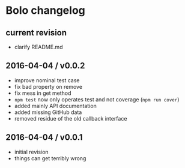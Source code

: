 # Bolo changelog

## current revision

- clarify README.md

## 2016-04-04 / v0.0.2

- improve nominal test case
- fix bad property on remove
- fix mess in get method
- `npm test` now only operates test and not coverage (`npm run cover`)
- added mainly API documentation
- added missing GitHub data
- removed residue of the old callback interface

## 2016-04-04 / v0.0.1

- initial revision
- things can get terribly wrong
